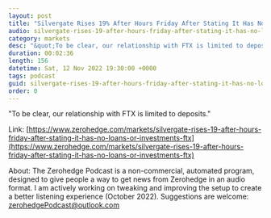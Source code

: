 ```yaml
---
layout: post
title: "Silvergate Rises 19% After Hours Friday After Stating It Has No &quot;Loans Or Investments&quot; In FTX"
audio: silvergate-rises-19-after-hours-friday-after-stating-it-has-no-loans-or-investments-ftx-0
category: markets
desc: "&quot;To be clear, our relationship with FTX is limited to deposits.&quot;"
duration: 00:02:36
length: 156
datetime: Sat, 12 Nov 2022 19:30:00 +0000
tags: podcast
guid: silvergate-rises-19-after-hours-friday-after-stating-it-has-no-loans-or-investments-ftx-0
order: 0
---
```

&quot;To be clear, our relationship with FTX is limited to deposits.&quot;

Link: [https://www.zerohedge.com/markets/silvergate-rises-19-after-hours-friday-after-stating-it-has-no-loans-or-investments-ftx](https://www.zerohedge.com/markets/silvergate-rises-19-after-hours-friday-after-stating-it-has-no-loans-or-investments-ftx)

About: The Zerohedge Podcast is a non-commercial, automated program, designed to give people a way to get news from Zerohedge in an audio format.  I am actively working on tweaking and improving the setup to create a better listening experience (October 2022).  Suggestions are welcome: [zerohedgePodcast@outlook.com](mailto:zerohedgePodcast@outlook.com)